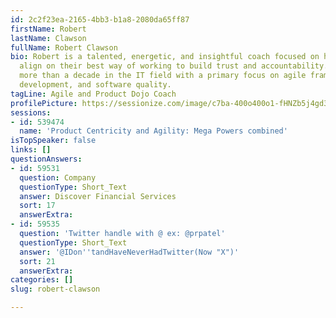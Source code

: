```yaml
---
id: 2c2f23ea-2165-4bb3-b1a8-2080da65ff87
firstName: Robert
lastName: Clawson
fullName: Robert Clawson
bio: Robert is a talented, energetic, and insightful coach focused on helping teams
  align on their best way of working to build trust and accountability. He has spent
  more than a decade in the IT field with a primary focus on agile framework, product
  development, and software quality.
tagLine: Agile and Product Dojo Coach
profilePicture: https://sessionize.com/image/c7ba-400o400o1-fHNZb5j4gd3k4krbFSMfMF.jpg
sessions:
- id: 539474
  name: 'Product Centricity and Agility: Mega Powers combined'
isTopSpeaker: false
links: []
questionAnswers:
- id: 59531
  question: Company
  questionType: Short_Text
  answer: Discover Financial Services
  sort: 17
  answerExtra: 
- id: 59535
  question: 'Twitter handle with @ ex: @prpatel'
  questionType: Short_Text
  answer: '@IDon''tandHaveNeverHadTwitter(Now "X")'
  sort: 21
  answerExtra: 
categories: []
slug: robert-clawson

---
```

